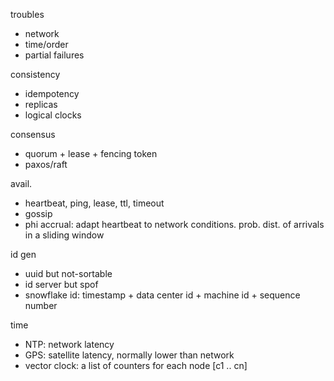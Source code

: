 ---
---
troubles
- network
- time/order
- partial failures

consistency
- idempotency
- replicas
- logical clocks

consensus
- quorum + lease + fencing token
- paxos/raft

avail.
- heartbeat, ping, lease, ttl, timeout
- gossip
- phi accrual: adapt heartbeat to network conditions. prob. dist. of arrivals in a sliding window

id gen
- uuid but not-sortable
- id server but spof
- snowflake id: timestamp + data center id + machine id + sequence number

time
- NTP: network latency
- GPS: satellite latency, normally lower than network
- vector clock: a list of counters for each node [c1 .. cn]

